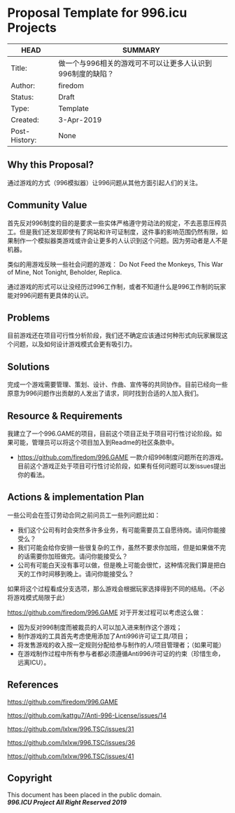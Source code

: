 # Proposal Template for 996.icu Projects

HEAD | SUMMARY
-----|--------
Title:| 做一个与996相关的游戏可不可以让更多人认识到996制度的缺陷？
Author:| firedom
Status:| Draft
Type:| Template
Created:| 3-Apr-2019
Post-History:| None

## Why this Proposal?

通过游戏的方式（996模拟器）让996问题从其他方面引起人们的关注。

## Community Value

首先反对996制度的目的是要求一些实体严格遵守劳动法的规定，不去恶意压榨员工。但是我们还发现即使有了网站和许可证制度，这件事的影响范围仍然有限，如果制作一个模拟器类游戏或许会让更多的人认识到这个问题。因为劳动者是人不是机器。

类似的用游戏反映一些社会问题的游戏：
Do Not Feed the Monkeys, This War of Mine, Not Tonight, Beholder, Replica.

通过游戏的形式可以让没经历过996工作制，或者不知道什么是996工作制的玩家能对996问题有更具体的认识。

## Problems

目前游戏还在项目可行性分析阶段，我们还不确定应该通过何种形式向玩家展现这个问题，以及如何设计游戏模式会更有吸引力。

## Solutions

完成一个游戏需要管理、策划、设计、作曲、宣传等的共同协作。目前已经向一些原意为996问题作出贡献的人发出了请求，同时找到合适的人加入我们。

## Resource & Requirements

我建立了一个996.GAME的项目，目前这个项目正处于项目可行性讨论阶段。如果可能，管理员可以将这个项目加入到Readme的社区条款中。

- https://github.com/firedom/996.GAME 一款介绍996制度问题所在的游戏。目前这个游戏正处于项目可行性讨论阶段，如果有任何问题可以发issues提出你的看法。

## Actions & implementation Plan

一些公司会在签订劳动合同之前问员工一些列问题比如：
- 我们这个公司有时会突然多许多业务，有可能需要员工自愿待岗。请问你能接受么？
- 我们可能会给你安排一些很复杂的工作，虽然不要求你加班，但是如果做不完的话需要你加班做完。请问你能接受么？
- 公司有可能白天没有事可以做，但是晚上可能会很忙，这种情况我们算是把白天的工作时间移到晚上。请问你能接受么？

如果将这个过程看成分支选项，那么游戏会根据玩家选择得到不同的结局。（不必将游戏模式局限于此）


https://github.com/firedom/996.GAME
对于开发过程可以考虑这么做：
- 因为反对996制度而被裁员的人可以加入进来制作这个游戏；
- 制作游戏的工具首先考虑使用添加了Anti996许可证工具/项目；
- 将发售游戏的收入按一定规则分配给参与制作的人/项目管理者；（如果可能）
- 在游戏制作过程中所有参与者都必须遵循Anti996许可证的约束（珍惜生命，远离ICU）。


## References

https://github.com/firedom/996.GAME

https://github.com/kattgu7/Anti-996-License/issues/14

https://github.com/lxlxw/996.TSC/issues/31

https://github.com/lxlxw/996.TSC/issues/36

https://github.com/lxlxw/996.TSC/issues/41

## Copyright

This document has been placed in the public domain. <br/>
***996.ICU Project All Right Reserved 2019***
